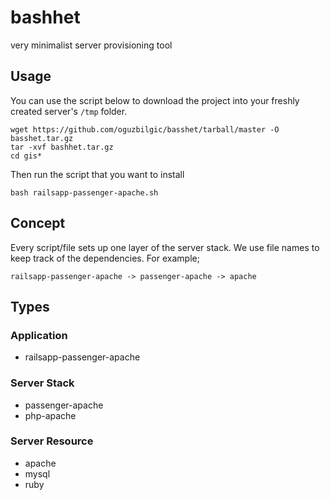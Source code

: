 # bashhet

very minimalist server provisioning tool

## Usage

You can use the script below to download the project into your freshly created server's `/tmp` folder.

```shell
wget https://github.com/oguzbilgic/basshet/tarball/master -O basshet.tar.gz
tar -xvf bashhet.tar.gz
cd gis*
```

Then run the script that you want to install

```shell
bash railsapp-passenger-apache.sh
```

## Concept 

Every script/file sets up one layer of the server stack. We use file names to keep track of the dependencies. For example;

```
railsapp-passenger-apache -> passenger-apache -> apache
```

## Types

### Application

+ railsapp-passenger-apache

### Server Stack

+ passenger-apache
+ php-apache

### Server Resource

+ apache
+ mysql
+ ruby
